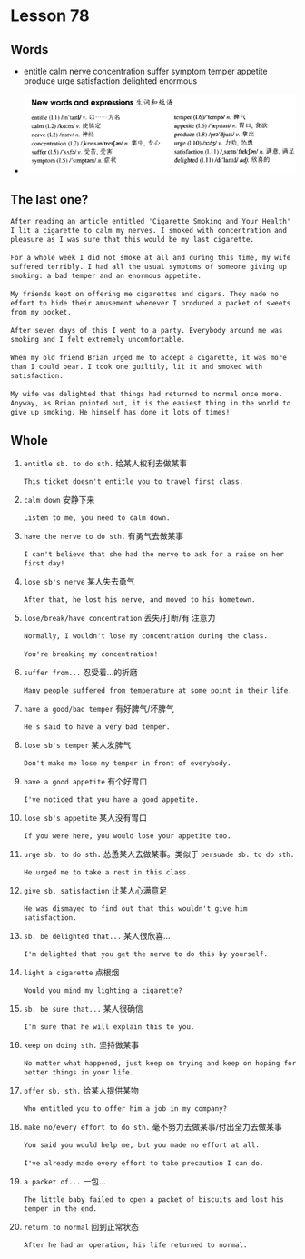 # Lesson 78

## Words

- entitle calm nerve concentration suffer symptom temper appetite produce urge satisfaction delighted enormous

- ![Words](../../../Images/Part2/08/words-78.png)

## The last one?

```
After reading an article entitled 'Cigarette Smoking and Your Health' I lit a cigarette to calm my nerves. I smoked with concentration and pleasure as I was sure that this would be my last cigarette.

For a whole week I did not smoke at all and during this time, my wife suffered terribly. I had all the usual symptoms of someone giving up smoking: a bad temper and an enormous appetite.

My friends kept on offering me cigarettes and cigars. They made no effort to hide their amusement whenever I produced a packet of sweets from my pocket.

After seven days of this I went to a party. Everybody around me was smoking and I felt extremely uncomfortable.

When my old friend Brian urged me to accept a cigarette, it was more than I could bear. I took one guiltily, lit it and smoked with satisfaction.

My wife was delighted that things had returned to normal once more. Anyway, as Brian pointed out, it is the easiest thing in the world to give up smoking. He himself has done it lots of times!
```

## Whole

1. `entitle sb. to do sth.` 给某人权利去做某事

   ```
   This ticket doesn't entitle you to travel first class.
   ```

2. `calm down` 安静下来

   ```
   Listen to me, you need to calm down.
   ```

3. `have the nerve to do sth.` 有勇气去做某事

   ```
   I can't believe that she had the nerve to ask for a raise on her first day!
   ```

4. `lose sb's nerve` 某人失去勇气

   ```
   After that, he lost his nerve, and moved to his hometown.
   ```

5. `lose/break/have concentration` 丢失/打断/有 注意力

   ```
   Normally, I wouldn't lose my concentration during the class.

   You're breaking my concentration!
   ```

6. `suffer from...` 忍受着...的折磨

   ```
   Many people suffered from temperature at some point in their life.
   ```

7. `have a good/bad temper` 有好脾气/坏脾气

   ```
   He's said to have a very bad temper.
   ```

8. `lose sb's temper` 某人发脾气

   ```
   Don't make me lose my temper in front of everybody.
   ```

9. `have a good appetite` 有个好胃口

   ```
   I've noticed that you have a good appetite.
   ```

10. `lose sb's appetite` 某人没有胃口

    ```
    If you were here, you would lose your appetite too.
    ```

11. `urge sb. to do sth.` 怂恿某人去做某事。类似于 `persuade sb. to do sth.`

    ```
    He urged me to take a rest in this class.
    ```

12. `give sb. satisfaction` 让某人心满意足

    ```
    He was dismayed to find out that this wouldn't give him satisfaction.
    ```

13. `sb. be delighted that...` 某人很欣喜...

    ```
    I'm delighted that you get the nerve to do this by yourself.
    ```

14. `light a cigarette` 点根烟

    ```
    Would you mind my lighting a cigarette?
    ```

15. `sb. be sure that...` 某人很确信

    ```
    I'm sure that he will explain this to you.
    ```

16. `keep on doing sth.` 坚持做某事

    ```
    No matter what happened, just keep on trying and keep on hoping for better things in your life.
    ```

17. `offer sb. sth.` 给某人提供某物

    ```
    Who entitled you to offer him a job in my company?
    ```

18. `make no/every effort to do sth.` 毫不努力去做某事/付出全力去做某事

    ```
    You said you would help me, but you made no effort at all.

    I've already made every effort to take precaution I can do.
    ```

19. `a packet of...` 一包...

    ```
    The little baby failed to open a packet of biscuits and lost his temper in the end.
    ```

20. `return to normal` 回到正常状态

    ```
    After he had an operation, his life returned to normal.
    ```
